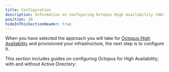 ```yaml
---
title: Configuration
description: Information on configuring Octopus High Availability (HA) including different options and considerations.
position: 20
hideInThisSectionHeader: true
---
```


When you have selected the approach you will take for [Octopus High Availability](/docs/administration/high-availability/design/index.md) and provisioned your infrastructure, the next step is to configure it. 

This section includes guides on configuring Octopus for High Availability; with and without Active Directory: